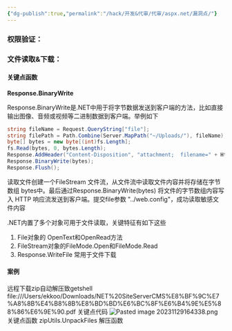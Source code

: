 ```yaml
---
{"dg-publish":true,"permalink":"/hack/开发&代审/代审/aspx.net/漏洞点/"}
---
```


### 权限验证：








### 文件读取&下载：
#### 关键点函数

**Response.BinaryWrite**

Response.BinaryWrite是.NET中用于将字节数据发送到客户端的方法，比如直接输出图像、音频或视频等二进制数据到客户端。举例如下

```cs
string fileName = Request.QueryString["file"]; 
string filePath = Path.Combine(Server.MapPath("~/Uploads/"), fileName);
byte[] bytes = new byte[(int)fs.Length];
fs.Read(bytes, 0, bytes.Length);
Response.AddHeader("Content-Disposition", "attachment;  filename=" + HttpUtility.UrlEncode(fileName, System.Text.Encoding.UTF8));
Response.BinaryWrite(bytes);
Response.Flush();
```

读取文件创建一个FileStream 文件流，从文件流中读取文件内容并将存储在字节数组 bytes中。最后通过Response.BinaryWrite(bytes) 将文件的字节数组内容写入 HTTP 响应流发送到客户端。提交file参数 "../web.config"，成功读取敏感文件内容


.NET内置了多个对象可用于文件读取，关键特征有如下这些 
1. File对象的 OpenText和OpenRead方法 
2. FileStream对象的FileMode.Open和FileMode.Read
3. Response.WriteFile 常用于文件下载

#### 案例
远程下载zip自动解压致getshell
file:///Users/ekkoo/Downloads/NET%20SiteServerCMS%E8%BF%9C%E7%A8%8B%E4%B8%8B%E8%BD%BD%E6%BC%8F%E6%B4%9E%E5%88%86%E6%9E%90.pdf
关键点代码
![Pasted image 20231129164338.png](/img/user/note/%E9%99%84%E4%BB%B6/Pasted%20image%2020231129164338.png)
关键点函数
zipUtils.UnpackFiles 解压函数
